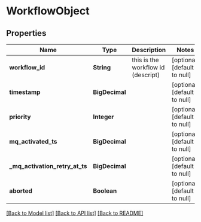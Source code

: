 # WorkflowObject
## Properties

| Name | Type | Description | Notes |
|------------ | ------------- | ------------- | -------------|
| **workflow\_id** | **String** | this is the workflow id (descript) | [optional] [default to null] |
| **timestamp** | **BigDecimal** |  | [optional] [default to null] |
| **priority** | **Integer** |  | [optional] [default to null] |
| **mq\_activated\_ts** | **BigDecimal** |  | [optional] [default to null] |
| **\_mq\_activation\_retry\_at\_ts** | **BigDecimal** |  | [optional] [default to null] |
| **aborted** | **Boolean** |  | [optional] [default to null] |

[[Back to Model list]](../README.md#documentation-for-models) [[Back to API list]](../README.md#documentation-for-api-endpoints) [[Back to README]](../README.md)

